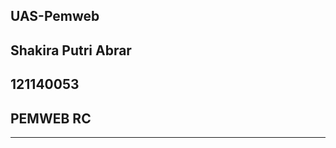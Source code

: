 UAS-Pemweb
------------------------
## Shakira Putri Abrar
## 121140053
## PEMWEB RC
------------------------

